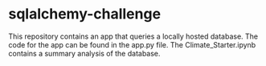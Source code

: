 # sqlalchemy-challenge

This repository contains an app that queries a locally hosted database. The code for the app can be found in the app.py file. The Climate_Starter.ipynb contains a summary analysis of the database.
